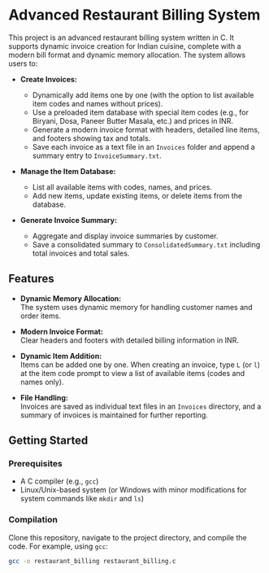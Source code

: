 
# Advanced Restaurant Billing System

This project is an advanced restaurant billing system written in C. It supports dynamic invoice creation for Indian cuisine, complete with a modern bill format and dynamic memory allocation. The system allows users to:

- **Create Invoices:**  
  - Dynamically add items one by one (with the option to list available item codes and names without prices).
  - Use a preloaded item database with special item codes (e.g., for Biryani, Dosa, Paneer Butter Masala, etc.) and prices in INR.
  - Generate a modern invoice format with headers, detailed line items, and footers showing tax and totals.
  - Save each invoice as a text file in an `Invoices` folder and append a summary entry to `InvoiceSummary.txt`.

- **Manage the Item Database:**  
  - List all available items with codes, names, and prices.
  - Add new items, update existing items, or delete items from the database.

- **Generate Invoice Summary:**  
  - Aggregate and display invoice summaries by customer.
  - Save a consolidated summary to `ConsolidatedSummary.txt` including total invoices and total sales.

## Features

- **Dynamic Memory Allocation:**  
  The system uses dynamic memory for handling customer names and order items.

- **Modern Invoice Format:**  
  Clear headers and footers with detailed billing information in INR.

- **Dynamic Item Addition:**  
  Items can be added one by one. When creating an invoice, type `L` (or `l`) at the item code prompt to view a list of available items (codes and names only).

- **File Handling:**  
  Invoices are saved as individual text files in an `Invoices` directory, and a summary of invoices is maintained for further reporting.

## Getting Started

### Prerequisites

- A C compiler (e.g., `gcc`)
- Linux/Unix-based system (or Windows with minor modifications for system commands like `mkdir` and `ls`)

### Compilation

Clone this repository, navigate to the project directory, and compile the code. For example, using `gcc`:

```bash
gcc -o restaurant_billing restaurant_billing.c

